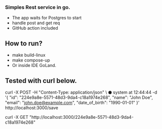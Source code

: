
### Simples Rest service in go.
- The app waits for Postgres to start
- handle post and get req
- GitHub action included

## How to run?
- make build-linux
- make compose-up
- Or inside IDE GoLand.

## Tested with curl below.

curl -X POST -H "Content-Type: application/json" \                                                                                                         ⬢  system at 12:44:44
-d '{ "id": "224e9a8e-5571-48d3-9da4-c18a1974e268",
"name": "John Doe",
"email": "john.doe@example.com",
"date_of_birth": "1990-01-01"
}' http://localhost:3000/save


curl -X GET "http://localhost:3000/224e9a8e-5571-48d3-9da4-c18a1974e268"
